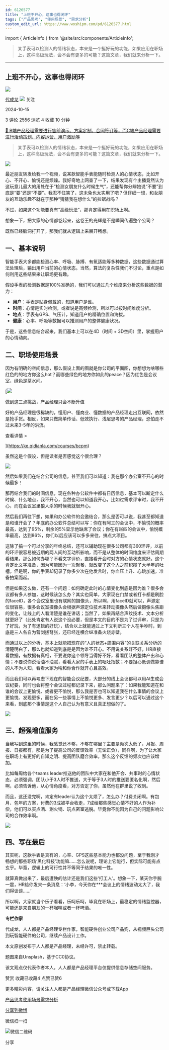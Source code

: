 ```yaml
---
id: 6126577
title: "上班不开心，这事也得闭环"
tags: ["产品思考", "使用场景", "需求分析"]
custom_edit_url: https://www.woshipm.com/pd/6126577.html
---
```

import { ArticleInfo } from '@site/src/components/ArticleInfo';

<ArticleInfo
    author="代成龙"
    authorLink="https://www.woshipm.com/u/46377"
    published="2024-10-15"
    views={2556}
    comments={3}
    collects={4}
/>

> 某手表可以检测人的情绪状态，本来是一个挺好玩的功能，如果应用在职场上，这种高级玩法，会不会有更多的可能？这篇文章，我们就来分析一下。

---

## 上班不开心，这事也得闭环

[![](https://image.woshipm.com/wp-files/2015/08/QQ截图20150810190458.png!/both/72x72)](https://www.woshipm.com/u/46377)

[代成龙](https://www.woshipm.com/u/46377) ![](https://static.woshipm.com/tag/1121_1@2x.png) 关注

2024-10-15

3 评论 2556 浏览 4 收藏 10 分钟

[🔗 B端产品经理需要进行售前演示、方案定制、合同签订等，而C端产品经理需要进行活动策划、内容运营、用户激励等](https://ke.qidianla.com/courses/bcpm)

> 某手表可以检测人的情绪状态，本来是一个挺好玩的功能，如果应用在职场上，这种高级玩法，会不会有更多的可能？这篇文章，我们就来分析一下。

![](https://image.woshipm.com/2024/08/01/0d28cbee-4fcf-11ef-a43d-00163e142b65.png)

最近朋友转发给我一个视频，说某款智能手表能随时检测人的心情状态，比如开心、不开心、愉悦还是烦躁。我好奇地上网查了一下，结果发现有个主播竟然认为这玩意儿最大的用处在于“检测女朋友什么时候生气”，还能帮你分辨她说“不要”到底是“要”还是“不要”。我忍不住笑了，这未免也太实用了吧？但仔细一想，和女朋友的互动乐趣不就在于那种“猜猜我在想什么”的拉锯战吗？

不过，如果这个功能要真有“高级玩法”，那肯定得用在职场上啊。

想象一下，把大家的心情都卷起来，这卷王的光辉是不是瞬间传遍整个公司？

既然已经脑洞打开了，那我们就从逻辑上来展开畅想。

## 一、基本说明

智能手表大多都能检测心率、呼吸、脉搏、有氧适能等多种数据，这些数据通过算法处理后，输出用户当前的心情状态。当然，算法的复杂性我们不讨论，重点是如何利用这些结果来让职场更有趣。

假设手表的检测数据是100%准确的，我们可以通过几个维度来分析这些数据的潜力：

*   **用户**：手表是贴身佩戴的，知道用户是谁。
*   **时间**：心情是实时检测，或者说是高频检测，所以可以按时间维度分析。
*   **地点**：手表有GPS、气压计，知道用户的精确位置和海拔。
*   **健康**：心率、呼吸等数据可以推测用户的整体健康状况。

于是，这些信息结合起来，我们基本上可以在4D（时间 + 3D空间）里，掌握用户的心情动向。

## 二、职场使用场景

因为有明确的空间信息，那么假设上面的图就是你公司的平面图，你想想为啥哪些红色的的地方你这么hot？而哪些绿色的地方你如此的peace？因为红色是会议室，绿色是茶水间。

[![](https://image.woshipm.com/2023/07/27/1788a218-2c7f-11ee-b91f-00163e0b5ff3.png)

做到这三点挑战，产品经理只会不断升值

好的产品经理是很稀缺的，懂用户、懂商业、懂数据的产品经理走出互联网，依然是抢手货。相反，如果只做简单传话、低效执行、浅层思考的产品经理，恐怕走不过未来3-5年的洪流。

查看详情 >

](https://ke.qidianla.com/courses/bcpm)

虽然这是个假设，但是读者是否感觉这个很合理？

![](https://image.woshipm.com/2024/10/14/b432869a-8a36-11ef-baf4-00163e0b5ff3.png)

然后如果我们在结合公司的信息，甚至我们可以知道：我在那个办公室不开心的时候最多！

那再结合我们的时间信息，现在各种办公软件中都有日历信息，基本可以断定什么时候、什么地点，我不开心，当然也可以知道我开心，比如过需求评审时，我不开心，而在会议室里狼人杀的时候我就很开心。

然后我们再往下想，如果和办公软件的会邀结合，那么是否可以说，我甚至都知道是和谁开会了？年底的办公软件总结可以写：你在有阿三的会议中，不愉悦的概率最高，达到了95%，剩余的5%显示他缺席了会议；你在有赵四的会议中，愉悦概率最高，达到86%，你们以后应该可以多多来往，搞点大项目。

这除了搞一个可以分享的年终总结，还可以辅助现在很多公司都有360环评，以前的环评很容易被近期的两人间的互动所影响，而不是从整体的时间维度来评估周期看结果，那么如何办哪？不看文字评价，直接看开会时对方的心情状态就好。这个肯定比文字准备，因为可能因为一次聚餐，就改变了这个人之前积攒了大半年的吐槽。但是啊，你的手表却记录了你多少次在他发言时，你血压上升、心跳加速，准备拍案而起。

但是如果这么做，还有一个问题：如何确定此时的心情变化到底是因为谁？很多会议都有多人参加，这时候该怎么办？其实也简单，大家现在门禁或者打卡都是刷脸的faceID，各个会议室里也有联网的摄像头，所以啊，用faceID就可以，声源定位很容易，很多会议室摄像头会根据声源定位技术来转动摄像头然后做摄像头焦距的变化，让线上的人看清楚是谁在讲话；当然了，如果再结合声纹技术、文本分析就更好了（此处肯定有人说这个没必要，但是本文的目的不是为了过评审，只是为了好玩，为了有逻辑的好玩），结合以上就能通过上下文判断三个人在争吵时，到底是三人各自为营剑拔弩张，还已经连横合纵准备火烧赤壁。

而通过以上的分析，基本上就能把现在的“人的状态+周围内容”的关联关系分析的清楚明白了，那么也就知道到底是是因为谁不开心。不用说关系好不好，HR直接看数据，有数据有真相，不要说你这个领导当得好不好，看看团队的整体产出和心情；不要说你说话油不油腻，看看大家的手表上的呕吐指数；不要担心低调做靠谱的人不为人知，看看大家为啥和你合作就开心且高效。

而且我们可以再考虑下现在的智能会议纪要，大部分的线上会议都可以用AI生成会议纪要，同时也会将整个会议过程都记录下来，那么问题来了：如果我能知道在和谁的会议上更愉悦、或者更不愉悦，那么我是否也可以知道我在什么事情的会议上更愉悦、发现更多，而在另一些事情上不愉悦更多、发言更少？以后可以通过这个来看，到底那个事情是这个人自己认为有意义且真正想做的了。

![](https://image.woshipm.com/2024/10/14/c323148a-8a36-11ef-abf0-00163e0b5ff3.png)

## 三、超强增值服务

当我写到这里的时候，我感觉还不够，不够在哪里？主要是频次太低了，月报、周报、日报都有，那是为了提高公司的反馈效率（无论正负），同样啊，为了让大家在职场上有更好的自知之明、提高团队磨合效率，那么这个反馈的频次也应该增加。

比如每周给各个teams leader推送他的团队中大家在和他开会、共事时的心情状态，必须强调，团队小于3人时不推送，大于等于3人时的推送要匿名化啊，然后啊，必须告诉他，从心情角度看，对方否定了你，虽然他在群里说了收到。

而且，这还没完啊，肯定有leader认为这个太烦了，怎么办？付费关闭啊。有包月、包年的方案，付费的3成被平台收走，7成给那些感觉心情不好的人作为补偿，他们可以买点酒、涮火锅、玩点密室逃脱。毕竟你不能因为自己的问题影响公司的合作效率啊。

![](https://image.woshipm.com/2024/10/14/d4fb735a-8a36-11ef-84c2-00163e0b5ff3.png)

## 四、写在最后

其实呢，这款手表是真有的，心率、GPS这些基本能力也都没问题，至于我刚才畅想的那些职场‘黑化科技’功能嘛……怎么说呢，理论上它能行，但实际可能有点玄乎。毕竟，逻辑上的可行性并不等同于结果的唯一性。

就算真做出来了，最后遭殃的估计还是我们这些‘打工人’。想象一下，某天你手腕一震，HR给你发来一条消息：‘小李，今天你在\*\*\*会议上的情绪波动太大了，我们得谈谈……’

所以啊，大家就当个乐子看看，乐呵乐呵，毕竟在职场上，最稳定的情绪监控器，可能还是来自朋友的一杯咖啡或者一杯啤酒。

**专栏作家**

代成龙，人人都是产品经理专栏作家，智能硬件创业公司产品狗，从视频巨头公司到玩智能硬件的公司，继续产品设计工作。

本文原创发布于人人都是产品经理，未经许可，禁止转载。

题图来自Unsplash，基于CC0协议。

该文观点仅代表作者本人，人人都是产品经理平台仅提供信息存储空间服务。

赞赏 收藏已收藏4 点赞已赞6

更多精彩内容，请关注人人都是产品经理微信公众号或下载App

[产品思考](https://www.woshipm.com/tag/%e4%ba%a7%e5%93%81%e6%80%9d%e8%80%83)[使用场景](https://www.woshipm.com/tag/%e4%bd%bf%e7%94%a8%e5%9c%ba%e6%99%af)[需求分析](https://www.woshipm.com/tag/%e9%9c%80%e6%b1%82%e5%88%86%e6%9e%90)

[分享到微博](https://service.weibo.com/share/share.php?appkey=2775287854&title=上班不开心，这事也得闭环&url=https://www.woshipm.com/pd/6126577.html&pic=https://image.woshipm.com/2024/08/01/0d28cbee-4fcf-11ef-a43d-00163e142b65.png)

微信扫一扫

![微信二维码](https://api.pwmqr.com/qrcode/create/?url=https://www.woshipm.com/pd/6126577.html)

分享